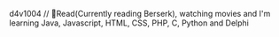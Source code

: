 d4v1004 // 🦅Read(Currently reading Berserk), watching movies and I'm learning Java, Javascript, HTML, CSS, PHP, C, Python and Delphi

<!---
DaviSiGon/DaviSiGon is a ✨ special ✨ repository because its `README.md` (this file) appears on your GitHub profile.
You can click the Preview link to take a look at your changes.
--->
